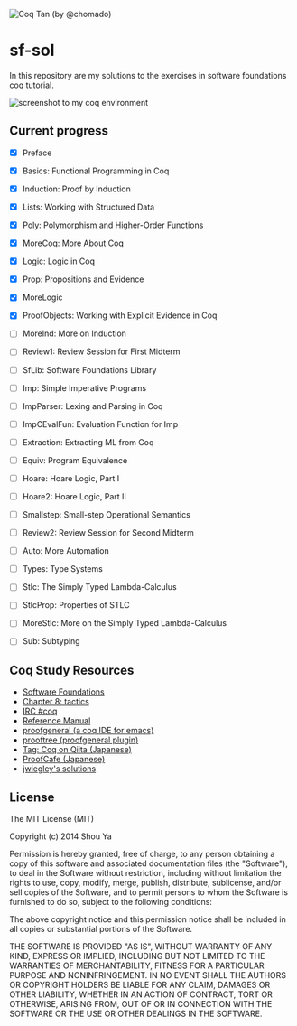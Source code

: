 ![Coq Tan (by @chomado)](https://shouya.github.io/sf-sol/coq-tan.png)

# sf-sol

In this repository are my solutions to the exercises in software
foundations coq tutorial.

![screenshot to my coq environment](https://shouya.github.io/sf-sol/screenshot.png)


## Current progress

- [X] Preface
- [X] Basics:        Functional Programming in Coq
- [X] Induction:     Proof by Induction
- [X] Lists:         Working with Structured Data
- [X] Poly:          Polymorphism and Higher-Order Functions
- [X] MoreCoq:       More About Coq
- [X] Logic:         Logic in Coq
- [X] Prop:          Propositions and Evidence
- [X] MoreLogic
- [X] ProofObjects:  Working with Explicit Evidence in Coq
- [ ] MoreInd:       More on Induction
- [ ] Review1:       Review Session for First Midterm
- [ ] SfLib:         Software Foundations Library
- [ ] Imp:           Simple Imperative Programs
- [ ] ImpParser:     Lexing and Parsing in Coq
- [ ] ImpCEvalFun:   Evaluation Function for Imp
- [ ] Extraction:    Extracting ML from Coq
- [ ] Equiv:         Program Equivalence
- [ ] Hoare:         Hoare Logic, Part I
- [ ] Hoare2:        Hoare Logic, Part II
- [ ] Smallstep:     Small-step Operational Semantics
- [ ] Review2:       Review Session for Second Midterm
- [ ] Auto:          More Automation
- [ ] Types:         Type Systems
- [ ] Stlc:          The Simply Typed Lambda-Calculus
- [ ] StlcProp:      Properties of STLC
- [ ] MoreStlc:      More on the Simply Typed Lambda-Calculus
- [ ] Sub:           Subtyping


## Coq Study Resources

- [Software Foundations](http://www.cis.upenn.edu/~bcpierce/sf/current/index.html)
- [Chapter 8: tactics](http://coq.inria.fr/distrib/current/refman/Reference-Manual010.html)
- [IRC #coq](http://webchat.freenode.net/?channels=%23coq&uio=Mj10cnVlJjM9ZmFsc2UmOT10cnVlJjEwPXRydWU76)
- [Reference Manual](http://coq.inria.fr/distrib/current/refman/toc.html)
- [proofgeneral (a coq IDE for emacs)](http://pldev.blogspot.jp/2012/01/getting-started-with-coq-and-proof.html)
- [prooftree (proofgeneral plugin)](http://askra.de/software/prooftree/)
- [Tag: Coq on Qiita (Japanese)](http://qiita.com/tags/coq)
- [ProofCafe (Japanese)](http://proofcafe.org/)
- [jwiegley's solutions](https://github.com/jwiegley/software-foundations)


## License

The MIT License (MIT)

Copyright (c) 2014 Shou Ya

Permission is hereby granted, free of charge, to any person obtaining a copy
of this software and associated documentation files (the "Software"), to deal
in the Software without restriction, including without limitation the rights
to use, copy, modify, merge, publish, distribute, sublicense, and/or sell
copies of the Software, and to permit persons to whom the Software is
furnished to do so, subject to the following conditions:

The above copyright notice and this permission notice shall be included in all
copies or substantial portions of the Software.

THE SOFTWARE IS PROVIDED "AS IS", WITHOUT WARRANTY OF ANY KIND, EXPRESS OR
IMPLIED, INCLUDING BUT NOT LIMITED TO THE WARRANTIES OF MERCHANTABILITY,
FITNESS FOR A PARTICULAR PURPOSE AND NONINFRINGEMENT. IN NO EVENT SHALL THE
AUTHORS OR COPYRIGHT HOLDERS BE LIABLE FOR ANY CLAIM, DAMAGES OR OTHER
LIABILITY, WHETHER IN AN ACTION OF CONTRACT, TORT OR OTHERWISE, ARISING FROM,
OUT OF OR IN CONNECTION WITH THE SOFTWARE OR THE USE OR OTHER DEALINGS IN THE
SOFTWARE.
